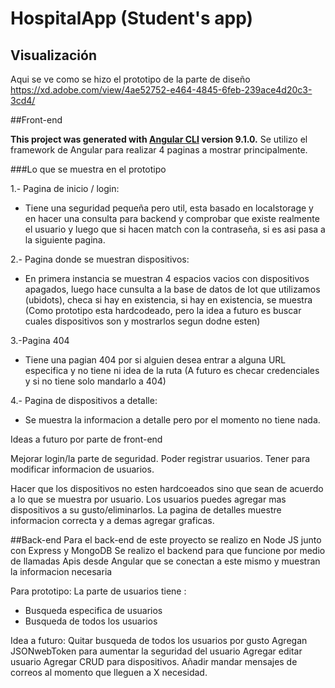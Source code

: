 # HospitalApp (Student's app)

## Visualización
Aqui se ve como se hizo el prototipo de la parte de diseño https://xd.adobe.com/view/4ae52752-e464-4845-6feb-239ace4d20c3-3cd4/

##Front-end

**This project was generated with [Angular CLI](https://github.com/angular/angular-cli) version 9.1.0.**
Se utilizo el framework de Angular para realizar 4 paginas a mostrar principalmente.

###Lo que se muestra en el prototipo

1.- Pagina de inicio / login:
- Tiene una seguridad pequeña pero util, esta basado en localstorage y en hacer una consulta para backend y comprobar que existe realmente el usuario y luego que si hacen match con la contraseña, si es asi pasa a la siguiente pagina.

2.- Pagina donde se muestran dispositivos:
- En primera instancia se muestran 4 espacios vacios con dispositivos apagados, luego hace cunsulta a la base de datos de Iot que utilizamos (ubidots), checa si hay en existencia, si hay en existencia, se muestra (Como prototipo esta hardcodeado, pero la idea a futuro es buscar cuales dispositivos son y mostrarlos segun dodne esten)

3.-Pagina 404
- Tiene una pagian 404 por si alguien desea entrar a alguna URL especifica y no tiene ni idea de la ruta (A futuro es checar credenciales y si no tiene solo mandarlo a 404)

4.- Pagina de dispositivos a detalle:
- Se muestra la informacion a detalle pero por el momento no tiene nada.

Ideas a futuro por parte de front-end

Mejorar login/la parte de seguridad.
Poder registrar usuarios.
Tener para modificar informacion de usuarios.

Hacer que los dispositivos no esten hardcoeados sino que sean de acuerdo a lo que se muestra por usuario.
Los usuarios puedes agregar mas dispositivos a su gusto/eliminarlos.
La pagina de detalles muestre informacion correcta y a demas agregar graficas.


##Back-end
Para el back-end de este proyecto se realizo en Node JS junto con Express y MongoDB
Se realizo el backend para que funcione por medio de llamadas Apis desde Angular que se conectan a este mismo y muestran la informacion necesaria

Para prototipo:
La parte de usuarios tiene :
- Busqueda especifica de usuarios
- Busqueda de todos los usuarios

Idea a futuro:
Quitar busqueda de todos los usuarios por gusto
Agregan JSONwebToken para aumentar la seguridad del usuario
Agregar editar usuario
Agregar CRUD para dispositivos.
Añadir mandar mensajes de correos al momento que lleguen a X necesidad.


